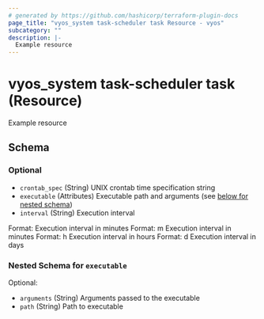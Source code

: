 ```yaml
---
# generated by https://github.com/hashicorp/terraform-plugin-docs
page_title: "vyos_system task-scheduler task Resource - vyos"
subcategory: ""
description: |-
  Example resource
---
```


# vyos_system task-scheduler task (Resource)

Example resource



<!-- schema generated by tfplugindocs -->
## Schema

### Optional

- `crontab_spec` (String) UNIX crontab time specification string
- `executable` (Attributes) Executable path and arguments (see [below for nested schema](#nestedatt--executable))
- `interval` (String) Execution interval

Format: <minutes>
Execution interval in minutes
Format: <minutes>m
Execution interval in minutes
Format: <hours>h
Execution interval in hours
Format: <days>d
Execution interval in days

<a id="nestedatt--executable"></a>
### Nested Schema for `executable`

Optional:

- `arguments` (String) Arguments passed to the executable
- `path` (String) Path to executable
